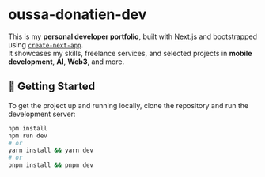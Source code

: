 # oussa-donatien-dev

This is my **personal developer portfolio**, built with [Next.js](https://nextjs.org) and bootstrapped using [`create-next-app`](https://nextjs.org/docs/app/api-reference/cli/create-next-app).  
It showcases my skills, freelance services, and selected projects in **mobile development**, **AI**, **Web3**, and more.

## 🚀 Getting Started

To get the project up and running locally, clone the repository and run the development server:

```bash
npm install
npm run dev
# or
yarn install && yarn dev
# or
pnpm install && pnpm dev
